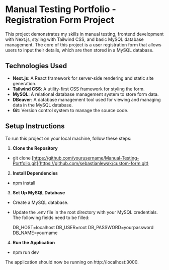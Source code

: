 # Manual Testing Portfolio - Registration Form Project

This project demonstrates my skills in manual testing, frontend development with Next.js, styling with Tailwind CSS, and basic MySQL database management. The core of this project is a user registration form that allows users to input their details, which are then stored in a MySQL database.


## Technologies Used
- **Next.js**: A React framework for server-side rendering and static site generation.
- **Tailwind CSS**: A utility-first CSS framework for styling the form.
- **MySQL**: A relational database management system to store form data.
- **DBeaver**: A database management tool used for viewing and managing data in the MySQL database.
- **Git**: Version control system to manage the source code.

## Setup Instructions

To run this project on your local machine, follow these steps:

1. **Clone the Repository**
   
  - git clone [https://github.com/yourusername/Manual-Testing-Portfolio.git](https://github.com/sebastianlewak/custom-form.git)


2. **Install Dependencies**

  - npm install

3.  **Set Up MySQL Database**
   
  - Create a MySQL database.
  - Update the .env file in the root directory with your MySQL credentials. The following fields need to be filled:

    DB_HOST=localhost
    DB_USER=root
    DB_PASSWORD=yourpassword
    DB_NAME=yourname

4. **Run the Application**

  - npm run dev

The application should now be running on http://localhost:3000.
